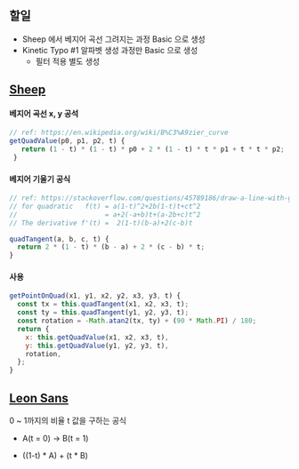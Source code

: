 ## 할일

- Sheep 에서 베지어 곡선 그려지는 과정 Basic 으로 생성
- Kinetic Typo #1 알파벳 생성 과정만 Basic 으로 생성
  - 필터 적용 별도 생성





## [Sheep](https://www.youtube.com/watch?v=hCHL7sydzn0&t=361s)

#### 베지어 곡선 x, y 공석

```js
// ref: https://en.wikipedia.org/wiki/B%C3%A9zier_curve
getQuadValue(p0, p1, p2, t) {
   return (1 - t) * (1 - t) * p0 + 2 * (1 - t) * t * p1 + t * t * p2;
 }
```



#### 베지어 기울기 공식

```javascript
// ref: https://stackoverflow.com/questions/45789186/draw-a-line-with-gradient-in-canvas
// for quadratic   f(t) = a(1-t)^2+2b(1-t)t+ct^2 
//                      = a+2(-a+b)t+(a-2b+c)t^2
// The derivative f'(t) =  2(1-t)(b-a)+2(c-b)t

quadTangent(a, b, c, t) {
  return 2 * (1 - t) * (b - a) + 2 * (c - b) * t;
}
```



#### 사용

```js
getPointOnQuad(x1, y1, x2, y2, x3, y3, t) {
  const tx = this.quadTangent(x1, x2, x3, t);
  const ty = this.quadTangent(y1, y2, y3, t);
  const rotation = -Math.atan2(tx, ty) + (90 * Math.PI) / 180;
  return {
    x: this.getQuadValue(x1, x2, x3, t),
    y: this.getQuadValue(y1, y2, y3, t),
    rotation,
  };
}
```



## [Leon Sans](https://www.youtube.com/watch?v=sb7v-d-R11E)

0 ~ 1까지의 비율 t 값을 구하는 공식

- A(t = 0) -> B(t = 1)

- ((1-t) * A) + (t * B)





